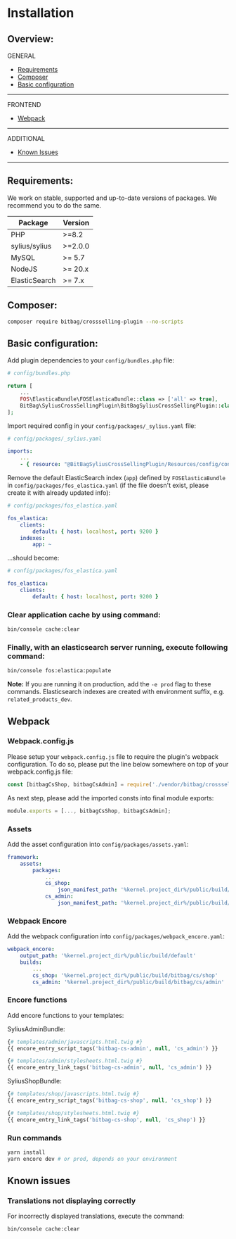 # Installation

## Overview:
GENERAL
- [Requirements](#requirements)
- [Composer](#composer)
- [Basic configuration](#basic-configuration)
---
FRONTEND
- [Webpack](#webpack)
---
ADDITIONAL
- [Known Issues](#known-issues)
---

## Requirements:
We work on stable, supported and up-to-date versions of packages. We recommend you to do the same.

| Package       | Version  |
|---------------|----------|
| PHP           | \>=8.2   |
| sylius/sylius | \>=2.0.0 |
| MySQL         | \>= 5.7  |
| NodeJS        | \>= 20.x |
| ElasticSearch | \>= 7.x  |

## Composer:
```bash
composer require bitbag/crossselling-plugin --no-scripts
```

## Basic configuration:
Add plugin dependencies to your `config/bundles.php` file:

```php
# config/bundles.php

return [
    ...
    FOS\ElasticaBundle\FOSElasticaBundle::class => ['all' => true],
    BitBag\SyliusCrossSellingPlugin\BitBagSyliusCrossSellingPlugin::class => ['all' => true],
];
```

Import required config in your `config/packages/_sylius.yaml` file:

```yaml
# config/packages/_sylius.yaml

imports:
    ...
    - { resource: "@BitBagSyliusCrossSellingPlugin/Resources/config/config.yaml" }
```

Remove the default ElasticSearch index (`app`) defined by `FOSElasticaBundle` in `config/packages/fos_elastica.yaml`
(if the file doesn't exist, please create it with already updated info):

```yaml
# config/packages/fos_elastica.yaml

fos_elastica:
    clients:
        default: { host: localhost, port: 9200 }
    indexes:
        app: ~
```

...should become:

```yaml
# config/packages/fos_elastica.yaml

fos_elastica:
    clients:
        default: { host: localhost, port: 9200 }
```

### Clear application cache by using command:
```bash
bin/console cache:clear
```

### Finally, with an elasticsearch server running, execute following command:
```bash
bin/console fos:elastica:populate
```

**Note:** If you are running it on production, add the `-e prod` flag to these commands.
Elasticsearch indexes are created with environment suffix, e.g. `related_products_dev`.

## Webpack
### Webpack.config.js

Please setup your `webpack.config.js` file to require the plugin's webpack configuration. To do so, please put the line below somewhere on top of your webpack.config.js file:
```js
const [bitbagCsShop, bitbagCsAdmin] = require('./vendor/bitbag/crossselling-plugin/webpack.config.js');
```
As next step, please add the imported consts into final module exports:
```js
module.exports = [..., bitbagCsShop, bitbagCsAdmin];
```

### Assets
Add the asset configuration into `config/packages/assets.yaml`:
```yaml
framework:
    assets:
        packages:
            ...
            cs_shop:
                json_manifest_path: '%kernel.project_dir%/public/build/bitbag/cs/shop/manifest.json'
            cs_admin:
                json_manifest_path: '%kernel.project_dir%/public/build/bitbag/cs/admin/manifest.json'
```

### Webpack Encore
Add the webpack configuration into `config/packages/webpack_encore.yaml`:

```yaml
webpack_encore:
    output_path: '%kernel.project_dir%/public/build/default'
    builds:
        ...
        cs_shop: '%kernel.project_dir%/public/build/bitbag/cs/shop'
        cs_admin: '%kernel.project_dir%/public/build/bitbag/cs/admin'
```

### Encore functions
Add encore functions to your templates:

SyliusAdminBundle:
```php
{# templates/admin/javascripts.html.twig #}
{{ encore_entry_script_tags('bitbag-cs-admin', null, 'cs_admin') }}

{# templates/admin/stylesheets.html.twig #}
{{ encore_entry_link_tags('bitbag-cs-admin', null, 'cs_admin') }}
```
SyliusShopBundle:
```php
{# templates/shop/javascripts.html.twig #}
{{ encore_entry_script_tags('bitbag-cs-shop', null, 'cs_shop') }}

{# templates/shop/stylesheets.html.twig #}
{{ encore_entry_link_tags('bitbag-cs-shop', null, 'cs_shop') }}
```

### Run commands
```bash
yarn install
yarn encore dev # or prod, depends on your environment
```

## Known issues
### Translations not displaying correctly
For incorrectly displayed translations, execute the command:
```bash
bin/console cache:clear
```
